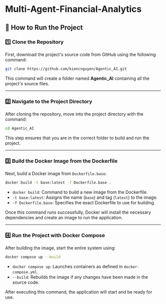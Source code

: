 # Multi-Agent-Financial-Analytics

## 🔧 How to Run the Project

### 1️⃣ **Clone the Repository**
First, download the project's source code from GitHub using the following command:

```sh
git clone https://github.com/kiencnguyen/Agentic_AI.git
```
This command will create a folder named **Agentic_AI** containing all the project's source files.

---

### 2️⃣ **Navigate to the Project Directory**
After cloning the repository, move into the project directory with the command:

```sh
cd Agentic_AI
```
This step ensures that you are in the correct folder to build and run the project.

---

### 3️⃣ **Build the Docker Image from the Dockerfile**
Next, build a Docker image from `Dockerfile.base`:

```sh
docker build -t base:latest -f Dockerfile.base .
```
- `docker build`: Command to build a new image from the Dockerfile.
- `-t base:latest`: Assigns the name (`base`) and tag (`latest`) to the image.
- `-f Dockerfile.base`: Specifies the exact Dockerfile to use for building.

Once this command runs successfully, Docker will install the necessary dependencies and create an image to run the application.

---

### 4️⃣ **Run the Project with Docker Compose**
After building the image, start the entire system using:

```sh
docker compose up --build
```
- `docker compose up`: Launches containers as defined in `docker-compose.yml`.
- `--build`: Rebuilds the image if any changes have been made in the source code.

After executing this command, the application will start and be ready for use.
